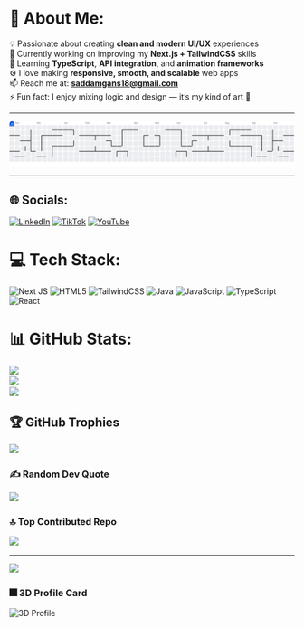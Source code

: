# 💫 About Me:
💡 Passionate about creating **clean and modern UI/UX** experiences  <br>🔭 Currently working on improving my **Next.js + TailwindCSS** skills  <br>🌱 Learning **TypeScript**, **API integration**, and **animation frameworks**  <br>⚙️ I love making **responsive, smooth, and scalable** web apps  <br>📫 Reach me at: **saddamgans18@gmail.com**  <br>⚡ Fun fact: I enjoy mixing logic and design — it’s my kind of art 🎨 <br>

---

<picture>
  <source media="(prefers-color-scheme: dark)" srcset="https://raw.githubusercontent.com/Kinglytical/Kinglytical/output/pacman-contribution-graph-dark.svg">
  <source media="(prefers-color-scheme: light)" srcset="https://raw.githubusercontent.com/Kinglytical/Kinglytical/output/pacman-contribution-graph.svg">
  <img alt="pacman contribution graph" src="https://raw.githubusercontent.com/Kinglytical/Kinglytical/output/pacman-contribution-graph.svg">
</picture>

---


## 🌐 Socials:
[![LinkedIn](https://img.shields.io/badge/LinkedIn-%230077B5.svg?logo=linkedin&logoColor=white)](https://linkedin.com/in/saddam-rafiansyach) [![TikTok](https://img.shields.io/badge/TikTok-%23000000.svg?logo=TikTok&logoColor=white)](https://tiktok.com/@FunCode) [![YouTube](https://img.shields.io/badge/YouTube-%23FF0000.svg?logo=YouTube&logoColor=white)](https://youtube.com/@CodeSpark) 

# 💻 Tech Stack:
![Next JS](https://img.shields.io/badge/Next-black?style=for-the-badge&logo=next.js&logoColor=white) ![HTML5](https://img.shields.io/badge/html5-%23E34F26.svg?style=for-the-badge&logo=html5&logoColor=white) ![TailwindCSS](https://img.shields.io/badge/tailwindcss-%2338B2AC.svg?style=for-the-badge&logo=tailwind-css&logoColor=white) ![Java](https://img.shields.io/badge/java-%23ED8B00.svg?style=for-the-badge&logo=openjdk&logoColor=white) ![JavaScript](https://img.shields.io/badge/javascript-%23323330.svg?style=for-the-badge&logo=javascript&logoColor=%23F7DF1E) ![TypeScript](https://img.shields.io/badge/typescript-%23007ACC.svg?style=for-the-badge&logo=typescript&logoColor=white) ![React](https://img.shields.io/badge/react-%2320232a.svg?style=for-the-badge&logo=react&logoColor=%2361DAFB)
# 📊 GitHub Stats:
![](https://github-readme-stats.vercel.app/api?username=Kinglytical&theme=dark&hide_border=true&include_all_commits=false&count_private=false)<br/>
![](https://nirzak-streak-stats.vercel.app/?user=Kinglytical&theme=dark&hide_border=true)<br/>
![](https://github-readme-stats.vercel.app/api/top-langs/?username=Kinglytical&theme=dark&hide_border=true&include_all_commits=false&count_private=false&layout=compact)

## 🏆 GitHub Trophies
![](https://github-profile-trophy.vercel.app/?username=Kinglytical&theme=radical&no-frame=false&no-bg=true&margin-w=4)

### ✍️ Random Dev Quote
![](https://quotes-github-readme.vercel.app/api?type=horizontal&theme=radical)

### 🔝 Top Contributed Repo
![](https://github-contributor-stats.vercel.app/api?username=Kinglytical&limit=5&theme=dark&combine_all_yearly_contributions=true)

---
[![](https://visitcount.itsvg.in/api?id=Kinglytical&icon=0&color=0)](https://visitcount.itsvg.in)

### 🎆 3D Profile Card
![3D Profile](https://github-profile-summary-cards.vercel.app/api/cards/profile-details?username=Kinglytical&theme=tokyonight)

